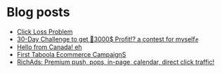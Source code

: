# Blog posts
<!-- BLOG-POST-LIST:START -->
- [Click Loss Problem](https://afflift.com/f/threads/click-loss-problem.9507/)
- [30-Day Challenge to get 🎯3000$ Profit⁉ a contest for myself✊](https://afflift.com/f/threads/30-day-challenge-to-get-%F0%9F%8E%AF3000-profit%E2%81%89-a-contest-for-myself%E2%9C%8A.9419/)
- [Hello from Canada! eh](https://afflift.com/f/threads/hello-from-canada-eh.10519/)
- [First Taboola Ecommerce CampaignS](https://afflift.com/f/threads/first-taboola-ecommerce-campaigns.10375/)
- [RichAds: Premium push, pops, in-page, calendar, direct click traffic!](https://afflift.com/f/threads/richads-premium-push-pops-in-page-calendar-direct-click-traffic.991/)
<!-- BLOG-POST-LIST:END -->
